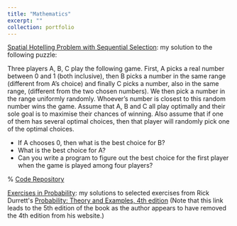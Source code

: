 ```yaml
---
title: "Mathematics"
excerpt: ""
collection: portfolio
---
```



<a href="https://www.cyrusmaz.com/files/hotelling/spatial_sequential_hotelling.pdf">Spatial Hotelling Problem with Sequential Selection</a>: my solution to the following puzzle: 

Three players A, B, C play the following game. First, A picks a real number between 0 and 1 (both inclusive), then B picks a number in the same range (different from A’s choice) and finally C picks a number, also in the same range, (different from the two chosen numbers). We then pick a number in the range uniformly randomly. Whoever’s number is closest to this random number wins the game. Assume that A, B and C all play optimally and their sole goal is to maximise their chances of winning. Also assume that if one of them has several optimal choices, then that player will randomly pick one of the optimal choices.

- If A chooses 0, then what is the best choice for B?
- What is the best choice for A?
- Can you write a program to figure out the best choice for the first player when the game is played among four players?

% <a href="https://github.com/cyrusmaz/cyrusmaz.github.io/tree/master/files/hotelling">Code Repository</a>


<a href="https://cyrusmaz.github.io/files/Probability.pdf">Exercises in Probability</a>: my solutions to selected exercises from Rick Durrett's [Probability: Theory and Examples, 4th edition](http://services.math.duke.edu/~rtd/PTE/PTE5_011119.pdf) (Note that this link leads to the 5th edition of the book as the author appears to have removed the 4th edition from his website.)

